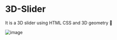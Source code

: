 # 3D-Slider
It is a 3D slider using HTML CSS and 3D geometry 💚

![image](https://github.com/user-attachments/assets/b9a6fe5f-a428-4350-aafb-8c49726de66f)
